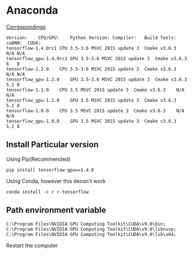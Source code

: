 # Anaconda 

[Correspondings](https://www.tensorflow.org/versions/r1.4/install/install_sources)
```
Version:	CPU/GPU:	Python Version:	Compiler:	Build Tools:	cuDNN:	CUDA:
tensorflow-1.4.0rc1	CPU	3.5-3.6	MSVC 2015 update 3	Cmake v3.6.3	N/A	N/A
tensorflow_gpu-1.4.0rc1	GPU	3.5-3.6	MSVC 2015 update 3	Cmake v3.6.3	6	8
tensorflow-1.2.0	CPU	3.5-3.6	MSVC 2015 update 3	Cmake v3.6.3	N/A	N/A
tensorflow_gpu-1.2.0	GPU	3.5-3.6	MSVC 2015 update 3	Cmake v3.6.3	5.1	8
tensorflow-1.1.0	CPU	3.5	MSVC 2015 update 3	Cmake v3.6.3	N/A	N/A
tensorflow_gpu-1.1.0	GPU	3.5	MSVC 2015 update 3	Cmake v3.6.3	5.1	8
tensorflow-1.0.0	CPU	3.5	MSVC 2015 update 3	Cmake v3.6.3	N/A	N/A
tensorflow_gpu-1.0.0	GPU	3.5	MSVC 2015 update 3	Cmake v3.6.3	5.1	8
```

## Install Particular version
Using Pip(Recommended)
```
pip install tensorflow-gpu==1.4.0
```
Using Conda, however this deosn't work 
```
conda install -c r r-tensorflow
```

## Path environment variable
```
C:\Program Files\NVIDIA GPU Computing Toolkit\CUDA\v9.0\bin;
C:\Program Files\NVIDIA GPU Computing Toolkit\CUDA\v9.0\libnvvp;
C:\Program Files\NVIDIA GPU Computing Toolkit\CUDA\v9.0\lib\x64;
```
Restart the computer

